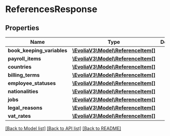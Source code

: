 # ReferencesResponse

## Properties
Name | Type | Description | Notes
------------ | ------------- | ------------- | -------------
**book_keeping_variables** | [**\EvoliaV3\Model\ReferenceItem[]**](ReferenceItem.md) |  | [optional] 
**payroll_items** | [**\EvoliaV3\Model\ReferenceItem[]**](ReferenceItem.md) |  | [optional] 
**countries** | [**\EvoliaV3\Model\ReferenceItem[]**](ReferenceItem.md) |  | [optional] 
**billing_terms** | [**\EvoliaV3\Model\ReferenceItem[]**](ReferenceItem.md) |  | [optional] 
**employee_statuses** | [**\EvoliaV3\Model\ReferenceItem[]**](ReferenceItem.md) |  | [optional] 
**nationalities** | [**\EvoliaV3\Model\ReferenceItem[]**](ReferenceItem.md) |  | [optional] 
**jobs** | [**\EvoliaV3\Model\ReferenceItem[]**](ReferenceItem.md) |  | [optional] 
**legal_reasons** | [**\EvoliaV3\Model\ReferenceItem[]**](ReferenceItem.md) |  | [optional] 
**vat_rates** | [**\EvoliaV3\Model\ReferenceItem[]**](ReferenceItem.md) |  | [optional] 

[[Back to Model list]](../../README.md#documentation-for-models) [[Back to API list]](../../README.md#documentation-for-api-endpoints) [[Back to README]](../../README.md)

